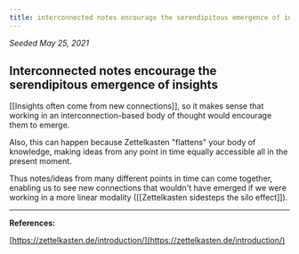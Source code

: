```yaml
---
title: interconnected notes encourage the serendipitous emergence of insights
---
```


*Seeded May 25, 2021*
## Interconnected notes encourage the serendipitous emergence of insights

[[Insights often come from new connections]], so it makes sense that working in an interconnection-based body of thought would encourage them to emerge. 

Also, this can happen because Zettelkasten "flattens" your body of knowledge, making ideas from any point in time equally accessible all in the present moment.

Thus notes/ideas from many different points in time can come together, enabling us to see new connections that wouldn't have emerged if we were working in a more linear modality ([[Zettelkasten sidesteps the silo effect]]). 

---
**References:**  

[https://zettelkasten.de/introduction/](https://zettelkasten.de/introduction/)
